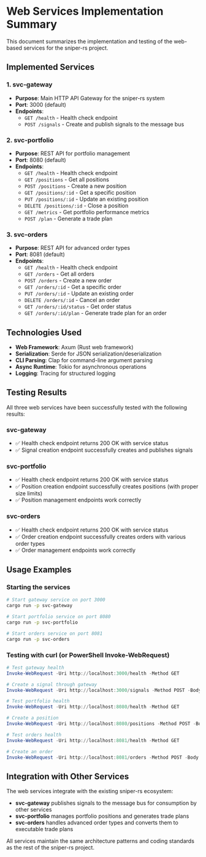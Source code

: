 # Web Services Implementation Summary

This document summarizes the implementation and testing of the web-based services for the sniper-rs project.

## Implemented Services

### 1. svc-gateway
- **Purpose**: Main HTTP API Gateway for the sniper-rs system
- **Port**: 3000 (default)
- **Endpoints**:
  - `GET /health` - Health check endpoint
  - `POST /signals` - Create and publish signals to the message bus

### 2. svc-portfolio
- **Purpose**: REST API for portfolio management
- **Port**: 8080 (default)
- **Endpoints**:
  - `GET /health` - Health check endpoint
  - `GET /positions` - Get all positions
  - `POST /positions` - Create a new position
  - `GET /positions/:id` - Get a specific position
  - `PUT /positions/:id` - Update an existing position
  - `DELETE /positions/:id` - Close a position
  - `GET /metrics` - Get portfolio performance metrics
  - `POST /plan` - Generate a trade plan

### 3. svc-orders
- **Purpose**: REST API for advanced order types
- **Port**: 8081 (default)
- **Endpoints**:
  - `GET /health` - Health check endpoint
  - `GET /orders` - Get all orders
  - `POST /orders` - Create a new order
  - `GET /orders/:id` - Get a specific order
  - `PUT /orders/:id` - Update an existing order
  - `DELETE /orders/:id` - Cancel an order
  - `GET /orders/:id/status` - Get order status
  - `GET /orders/:id/plan` - Generate trade plan for an order

## Technologies Used

- **Web Framework**: Axum (Rust web framework)
- **Serialization**: Serde for JSON serialization/deserialization
- **CLI Parsing**: Clap for command-line argument parsing
- **Async Runtime**: Tokio for asynchronous operations
- **Logging**: Tracing for structured logging

## Testing Results

All three web services have been successfully tested with the following results:

### svc-gateway
- ✅ Health check endpoint returns 200 OK with service status
- ✅ Signal creation endpoint successfully creates and publishes signals

### svc-portfolio
- ✅ Health check endpoint returns 200 OK with service status
- ✅ Position creation endpoint successfully creates positions (with proper size limits)
- ✅ Position management endpoints work correctly

### svc-orders
- ✅ Health check endpoint returns 200 OK with service status
- ✅ Order creation endpoint successfully creates orders with various order types
- ✅ Order management endpoints work correctly

## Usage Examples

### Starting the services
```bash
# Start gateway service on port 3000
cargo run -p svc-gateway

# Start portfolio service on port 8080
cargo run -p svc-portfolio

# Start orders service on port 8081
cargo run -p svc-orders
```

### Testing with curl (or PowerShell Invoke-WebRequest)
```powershell
# Test gateway health
Invoke-WebRequest -Uri http://localhost:3000/health -Method GET

# Create a signal through gateway
Invoke-WebRequest -Uri http://localhost:3000/signals -Method POST -Body '{"source":"test","kind":"test_signal","chain_name":"ethereum","chain_id":1,"token0":"0xToken0","token1":"0xToken1","extra":{"test":true}}' -ContentType "application/json"

# Test portfolio health
Invoke-WebRequest -Uri http://localhost:8080/health -Method GET

# Create a position
Invoke-WebRequest -Uri http://localhost:8080/positions -Method POST -Body '{"symbol":"ETH/USDT","chain_id":1,"chain_name":"ethereum","amount":0.1,"entry_price":3000.0,"current_price":3100.0,"side":"long","leverage":2.0}' -ContentType "application/json"

# Test orders health
Invoke-WebRequest -Uri http://localhost:8081/health -Method GET

# Create an order
Invoke-WebRequest -Uri http://localhost:8081/orders -Method POST -Body '{"symbol":"ETH/USDT","chain_id":1,"chain_name":"ethereum","order_type":"limit","side":"buy","amount":1.0,"price":3000.0,"stop_price":null,"limit_price":null,"trail_percent":null,"visible_amount":null,"total_amount":null,"duration_minutes":null}' -ContentType "application/json"
```

## Integration with Other Services

The web services integrate with the existing sniper-rs ecosystem:

- **svc-gateway** publishes signals to the message bus for consumption by other services
- **svc-portfolio** manages portfolio positions and generates trade plans
- **svc-orders** handles advanced order types and converts them to executable trade plans

All services maintain the same architecture patterns and coding standards as the rest of the sniper-rs project.